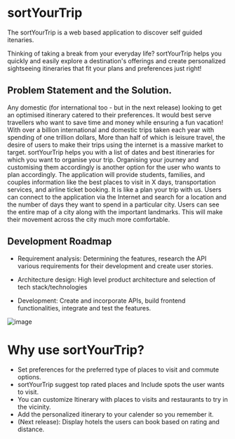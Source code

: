# sortYourTrip
The sortYourTrip is a web based application to discover self guided itenaries. 

Thinking of taking a break from your everyday life? sortYourTrip helps you quickly and easily explore a destination's offerings and create personalized sightseeing itineraries that fit your plans and preferences just right!

## Problem Statement and the Solution.

Any domestic (for international too - but in the next release) looking to get an optimised itinerary catered to their preferences. It would best serve travellers who want to save time and money while ensuring a fun vacation! With over a billion international and domestic trips taken each year with spending of one trillion dollars, More than half of which is leisure travel, the desire of users to make their trips using the internet is a massive market to target. sortYourTrip helps you with a list of dates and best itineraries for which you want to organise your trip. Organising your journey and customising them accordingly is another option for the user who wants to plan accordingly. The application will provide students, families, and couples information like the best places to visit in X days, transportation services, and airline ticket booking. It is like a plan your trip with us. Users can connect to the application via the Internet and search for a location and the number of days they want to spend in a particular city. Users can see the entire map of a city along with the important landmarks. This will make their movement across the city much more comfortable. 

## Development Roadmap 

* Requirement analysis: Determining the features, research the API various requirements for their development and create user stories.

* Architecture design: High level product architecture and selection of tech stack/technologies

* Development: Create and incorporate APIs, build frontend functionalities, integrate and test the features.

![image](https://user-images.githubusercontent.com/85379681/185780605-40ce1061-6dd7-4ff5-b84b-2d70b9dba71b.png)

# Why use sortYourTrip?
- Set preferences for the preferred type of places to visit and commute options. 
- sortYourTrip suggest top rated places and Include spots the user wants to visit.
- You can customize Itinerary with places to visits and restaurants to try in the vicinity.
- Add the personalized itinerary to your calender so you remember it.
- (Next release): Display hotels the users can book based on rating and distance.





